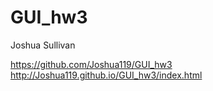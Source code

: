 # GUI_hw3

Joshua Sullivan

https://github.com/Joshua119/GUI_hw3
http://Joshua119.github.io/GUI_hw3/index.html
